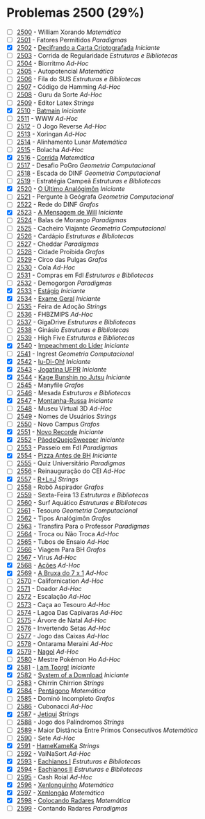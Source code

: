 # Problemas 2500 (29%)

  - [ ]  [2500](https://www.beecrowd.com.br/judge/pt/problems/view/2500) - William Xorando *Matemática*
  - [ ]  [2501](https://www.beecrowd.com.br/judge/pt/problems/view/2501) - Fatores Permitidos *Paradigmas*
  - [x]  [2502](https://www.beecrowd.com.br/judge/pt/problems/view/2502) - [Decifrando a Carta Criptografada](https://github.com/potigol/beecrowd/blob/master/src/2500/2502.poti) *Iniciante*
  - [ ]  [2503](https://www.beecrowd.com.br/judge/pt/problems/view/2503) - Corrida de Regularidade *Estruturas e Bibliotecas*
  - [ ]  [2504](https://www.beecrowd.com.br/judge/pt/problems/view/2504) - Biorritmo *Ad-Hoc*
  - [ ]  [2505](https://www.beecrowd.com.br/judge/pt/problems/view/2505) - Autopotencial *Matemática*
  - [ ]  [2506](https://www.beecrowd.com.br/judge/pt/problems/view/2506) - Fila do SUS *Estruturas e Bibliotecas*
  - [ ]  [2507](https://www.beecrowd.com.br/judge/pt/problems/view/2507) - Código de Hamming *Ad-Hoc*
  - [ ]  [2508](https://www.beecrowd.com.br/judge/pt/problems/view/2508) - Guru da Sorte *Ad-Hoc*
  - [ ]  [2509](https://www.beecrowd.com.br/judge/pt/problems/view/2509) - Editor Latex *Strings*
  - [x]  [2510](https://www.beecrowd.com.br/judge/pt/problems/view/2510) - [Batmain](https://github.com/potigol/beecrowd/blob/master/src/2500/2510.poti) *Iniciante*
  - [ ]  [2511](https://www.beecrowd.com.br/judge/pt/problems/view/2511) - WWW *Ad-Hoc*
  - [ ]  [2512](https://www.beecrowd.com.br/judge/pt/problems/view/2512) - O Jogo Reverse *Ad-Hoc*
  - [ ]  [2513](https://www.beecrowd.com.br/judge/pt/problems/view/2513) - Xoringan *Ad-Hoc*
  - [ ]  [2514](https://www.beecrowd.com.br/judge/pt/problems/view/2514) - Alinhamento Lunar *Matemática*
  - [ ]  [2515](https://www.beecrowd.com.br/judge/pt/problems/view/2515) - Bolacha *Ad-Hoc*
  - [x]  [2516](https://www.beecrowd.com.br/judge/pt/problems/view/2516) - [Corrida](https://github.com/potigol/beecrowd/blob/master/src/2500/2516.poti) *Matemática*
  - [ ]  [2517](https://www.beecrowd.com.br/judge/pt/problems/view/2517) - Desafio PoGro *Geometria Computacional*
  - [ ]  [2518](https://www.beecrowd.com.br/judge/pt/problems/view/2518) - Escada do DINF *Geometria Computacional*
  - [ ]  [2519](https://www.beecrowd.com.br/judge/pt/problems/view/2519) - Estratégia Campeã *Estruturas e Bibliotecas*
  - [x]  [2520](https://www.beecrowd.com.br/judge/pt/problems/view/2520) - [O Último Analógimôn](https://github.com/potigol/beecrowd/blob/master/src/2500/2520.poti) *Iniciante*
  - [ ]  [2521](https://www.beecrowd.com.br/judge/pt/problems/view/2521) - Pergunte à Geógrafa *Geometria Computacional*
  - [ ]  [2522](https://www.beecrowd.com.br/judge/pt/problems/view/2522) - Rede do DINF *Grafos*
  - [x]  [2523](https://www.beecrowd.com.br/judge/pt/problems/view/2523) - [A Mensagem de Will](https://github.com/potigol/beecrowd/blob/master/src/2500/2523.poti) *Iniciante*
  - [ ]  [2524](https://www.beecrowd.com.br/judge/pt/problems/view/2524) - Balas de Morango *Paradigmas*
  - [ ]  [2525](https://www.beecrowd.com.br/judge/pt/problems/view/2525) - Cacheiro Viajante *Geometria Computacional*
  - [ ]  [2526](https://www.beecrowd.com.br/judge/pt/problems/view/2526) - Cardápio *Estruturas e Bibliotecas*
  - [ ]  [2527](https://www.beecrowd.com.br/judge/pt/problems/view/2527) - Cheddar *Paradigmas*
  - [ ]  [2528](https://www.beecrowd.com.br/judge/pt/problems/view/2528) - Cidade Proibida *Grafos*
  - [ ]  [2529](https://www.beecrowd.com.br/judge/pt/problems/view/2529) - Circo das Pulgas *Grafos*
  - [ ]  [2530](https://www.beecrowd.com.br/judge/pt/problems/view/2530) - Cola *Ad-Hoc*
  - [ ]  [2531](https://www.beecrowd.com.br/judge/pt/problems/view/2531) - Compras em FdI *Estruturas e Bibliotecas*
  - [ ]  [2532](https://www.beecrowd.com.br/judge/pt/problems/view/2532) - Demogorgon *Paradigmas*
  - [x]  [2533](https://www.beecrowd.com.br/judge/pt/problems/view/2533) - [Estágio](https://github.com/potigol/beecrowd/blob/master/src/2500/2533.poti) *Iniciante*
  - [x]  [2534](https://www.beecrowd.com.br/judge/pt/problems/view/2534) - [Exame Geral](https://github.com/potigol/beecrowd/blob/master/src/2500/2534.poti) *Iniciante*
  - [ ]  [2535](https://www.beecrowd.com.br/judge/pt/problems/view/2535) - Feira de Adoção *Strings*
  - [ ]  [2536](https://www.beecrowd.com.br/judge/pt/problems/view/2536) - FHBZMIPS *Ad-Hoc*
  - [ ]  [2537](https://www.beecrowd.com.br/judge/pt/problems/view/2537) - GigaDrive *Estruturas e Bibliotecas*
  - [ ]  [2538](https://www.beecrowd.com.br/judge/pt/problems/view/2538) - Ginásio *Estruturas e Bibliotecas*
  - [ ]  [2539](https://www.beecrowd.com.br/judge/pt/problems/view/2539) - High Five *Estruturas e Bibliotecas*
  - [x]  [2540](https://www.beecrowd.com.br/judge/pt/problems/view/2540) - [Impeachment do Líder](https://github.com/potigol/beecrowd/blob/master/src/2500/2540.poti) *Iniciante*
  - [ ]  [2541](https://www.beecrowd.com.br/judge/pt/problems/view/2541) - Ingrest *Geometria Computacional*
  - [x]  [2542](https://www.beecrowd.com.br/judge/pt/problems/view/2542) - [Iu-Di-Oh!](https://github.com/potigol/beecrowd/blob/master/src/2500/2542.poti) *Iniciante*
  - [x]  [2543](https://www.beecrowd.com.br/judge/pt/problems/view/2543) - [Jogatina UFPR](https://github.com/potigol/beecrowd/blob/master/src/2500/2543.poti) *Iniciante*
  - [x]  [2544](https://www.beecrowd.com.br/judge/pt/problems/view/2544) - [Kage Bunshin no Jutsu](https://github.com/potigol/beecrowd/blob/master/src/2500/2544.poti) *Iniciante*
  - [ ]  [2545](https://www.beecrowd.com.br/judge/pt/problems/view/2545) - Manyfile *Grafos*
  - [ ]  [2546](https://www.beecrowd.com.br/judge/pt/problems/view/2546) - Mesada *Estruturas e Bibliotecas*
  - [x]  [2547](https://www.beecrowd.com.br/judge/pt/problems/view/2547) - [Montanha-Russa](https://github.com/potigol/beecrowd/blob/master/src/2500/2547.poti) *Iniciante*
  - [ ]  [2548](https://www.beecrowd.com.br/judge/pt/problems/view/2548) - Museu Virtual 3D *Ad-Hoc*
  - [ ]  [2549](https://www.beecrowd.com.br/judge/pt/problems/view/2549) - Nomes de Usuários *Strings*
  - [ ]  [2550](https://www.beecrowd.com.br/judge/pt/problems/view/2550) - Novo Campus *Grafos*
  - [x]  [2551](https://www.beecrowd.com.br/judge/pt/problems/view/2551) - [Novo Recorde](https://github.com/potigol/beecrowd/blob/master/src/2500/2551.poti) *Iniciante*
  - [x]  [2552](https://www.beecrowd.com.br/judge/pt/problems/view/2552) - [PãodeQuejoSweeper](https://github.com/potigol/beecrowd/blob/master/src/2500/2552.poti) *Iniciante*
  - [ ]  [2553](https://www.beecrowd.com.br/judge/pt/problems/view/2553) - Passeio em FdI *Paradigmas*
  - [x]  [2554](https://www.beecrowd.com.br/judge/pt/problems/view/2554) - [Pizza Antes de BH](https://github.com/potigol/beecrowd/blob/master/src/2500/2554.poti) *Iniciante*
  - [ ]  [2555](https://www.beecrowd.com.br/judge/pt/problems/view/2555) - Quiz Universitário *Paradigmas*
  - [ ]  [2556](https://www.beecrowd.com.br/judge/pt/problems/view/2556) - Reinauguração do CEI *Ad-Hoc*
  - [x]  [2557](https://www.beecrowd.com.br/judge/pt/problems/view/2557) - [R+L=J](https://github.com/potigol/beecrowd/blob/master/src/2500/2557.poti) *Strings*
  - [ ]  [2558](https://www.beecrowd.com.br/judge/pt/problems/view/2558) - Robô Aspirador *Grafos*
  - [ ]  [2559](https://www.beecrowd.com.br/judge/pt/problems/view/2559) - Sexta-Feira 13 *Estruturas e Bibliotecas*
  - [ ]  [2560](https://www.beecrowd.com.br/judge/pt/problems/view/2560) - Surf Aquático *Estruturas e Bibliotecas*
  - [ ]  [2561](https://www.beecrowd.com.br/judge/pt/problems/view/2561) - Tesouro *Geometria Computacional*
  - [ ]  [2562](https://www.beecrowd.com.br/judge/pt/problems/view/2562) - Tipos Analógimôn *Grafos*
  - [ ]  [2563](https://www.beecrowd.com.br/judge/pt/problems/view/2563) - Transfira Para o Professor *Paradigmas*
  - [ ]  [2564](https://www.beecrowd.com.br/judge/pt/problems/view/2564) - Troca ou Não Troca *Ad-Hoc*
  - [ ]  [2565](https://www.beecrowd.com.br/judge/pt/problems/view/2565) - Tubos de Ensaio *Ad-Hoc*
  - [ ]  [2566](https://www.beecrowd.com.br/judge/pt/problems/view/2566) - Viagem Para BH *Grafos*
  - [ ]  [2567](https://www.beecrowd.com.br/judge/pt/problems/view/2567) - Virus *Ad-Hoc*
  - [x]  [2568](https://www.beecrowd.com.br/judge/pt/problems/view/2568) - [Ações](https://github.com/potigol/beecrowd/blob/master/src/2500/2568.poti) *Ad-Hoc*
  - [x]  [2569](https://www.beecrowd.com.br/judge/pt/problems/view/2569) - [A Bruxa do 7 x 1](https://github.com/potigol/beecrowd/blob/master/src/2500/2569.poti) *Ad-Hoc*
  - [ ]  [2570](https://www.beecrowd.com.br/judge/pt/problems/view/2570) - Californication *Ad-Hoc*
  - [ ]  [2571](https://www.beecrowd.com.br/judge/pt/problems/view/2571) - Doador *Ad-Hoc*
  - [ ]  [2572](https://www.beecrowd.com.br/judge/pt/problems/view/2572) - Escalação *Ad-Hoc*
  - [ ]  [2573](https://www.beecrowd.com.br/judge/pt/problems/view/2573) - Caça ao Tesouro *Ad-Hoc*
  - [ ]  [2574](https://www.beecrowd.com.br/judge/pt/problems/view/2574) - Lagoa Das Capivaras *Ad-Hoc*
  - [ ]  [2575](https://www.beecrowd.com.br/judge/pt/problems/view/2575) - Árvore de Natal *Ad-Hoc*
  - [ ]  [2576](https://www.beecrowd.com.br/judge/pt/problems/view/2576) - Invertendo Setas *Ad-Hoc*
  - [ ]  [2577](https://www.beecrowd.com.br/judge/pt/problems/view/2577) - Jogo das Caixas *Ad-Hoc*
  - [ ]  [2578](https://www.beecrowd.com.br/judge/pt/problems/view/2578) - Ontarama Meraini *Ad-Hoc*
  - [x]  [2579](https://www.beecrowd.com.br/judge/pt/problems/view/2579) - [Nagol](https://github.com/potigol/beecrowd/blob/master/src/2500/2579.poti) *Ad-Hoc*
  - [ ]  [2580](https://www.beecrowd.com.br/judge/pt/problems/view/2580) - Mestre Pokémon Ho *Ad-Hoc*
  - [x]  [2581](https://www.beecrowd.com.br/judge/pt/problems/view/2581) - [I am Toorg!](https://github.com/potigol/beecrowd/blob/master/src/2500/2581.poti) *Iniciante*
  - [x]  [2582](https://www.beecrowd.com.br/judge/pt/problems/view/2582) - [System of a Download](https://github.com/potigol/beecrowd/blob/master/src/2500/2582.poti) *Iniciante*
  - [ ]  [2583](https://www.beecrowd.com.br/judge/pt/problems/view/2583) - Chirrin Chirrion *Strings*
  - [x]  [2584](https://www.beecrowd.com.br/judge/pt/problems/view/2584) - [Pentágono](https://github.com/potigol/beecrowd/blob/master/src/2500/2584.poti) *Matemática*
  - [ ]  [2585](https://www.beecrowd.com.br/judge/pt/problems/view/2585) - Dominó Incompleto *Grafos*
  - [ ]  [2586](https://www.beecrowd.com.br/judge/pt/problems/view/2586) - Cubonacci *Ad-Hoc*
  - [x]  [2587](https://www.beecrowd.com.br/judge/pt/problems/view/2587) - [Jetiqui](https://github.com/potigol/beecrowd/blob/master/src/2500/2587.poti) *Strings*
  - [ ]  [2588](https://www.beecrowd.com.br/judge/pt/problems/view/2588) - Jogo dos Palíndromos *Strings*
  - [ ]  [2589](https://www.beecrowd.com.br/judge/pt/problems/view/2589) - Maior Distância Entre Primos Consecutivos *Matemática*
  - [ ]  [2590](https://www.beecrowd.com.br/judge/pt/problems/view/2590) - Sete *Ad-Hoc*
  - [x]  [2591](https://www.beecrowd.com.br/judge/pt/problems/view/2591) - [HameKameKa](https://github.com/potigol/beecrowd/blob/master/src/2500/2591.poti) *Strings*
  - [ ]  [2592](https://www.beecrowd.com.br/judge/pt/problems/view/2592) - VaiNaSort *Ad-Hoc*
  - [x]  [2593](https://www.beecrowd.com.br/judge/pt/problems/view/2593) - [Eachianos I](https://github.com/potigol/beecrowd/blob/master/src/2500/2593.poti) *Estruturas e Bibliotecas*
  - [x]  [2594](https://www.beecrowd.com.br/judge/pt/problems/view/2594) - [Eachianos II](https://github.com/potigol/beecrowd/blob/master/src/2500/2594.poti) *Estruturas e Bibliotecas*
  - [ ]  [2595](https://www.beecrowd.com.br/judge/pt/problems/view/2595) - Cash Roial *Ad-Hoc*
  - [x]  [2596](https://www.beecrowd.com.br/judge/pt/problems/view/2596) - [Xenlonguinho](https://github.com/potigol/beecrowd/blob/master/src/2500/2596.poti) *Matemática*
  - [x]  [2597](https://www.beecrowd.com.br/judge/pt/problems/view/2597) - [Xenlongão](https://github.com/potigol/beecrowd/blob/master/src/2500/2597.poti) *Matemática*
  - [x]  [2598](https://www.beecrowd.com.br/judge/pt/problems/view/2598) - [Colocando Radares](https://github.com/potigol/beecrowd/blob/master/src/2500/2598.poti) *Matemática*
  - [ ]  [2599](https://www.beecrowd.com.br/judge/pt/problems/view/2599) - Contando Radares *Paradigmas*
